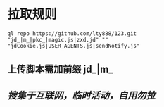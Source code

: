 # 拉取规则
```
ql repo https://github.com/lty888/123.git "jd_|m_|pkc_|magic.js|zxd.jd" "" "jdCookie.js|USER_AGENTS.js|sendNotify.js"
```
## 上传脚本需加前缀 **jd_|m_**

## *搜集于互联网，临时活动，自用勿拉*
